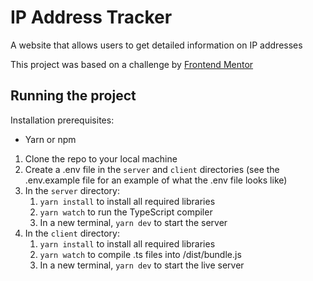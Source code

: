 # IP Address Tracker
A website that allows users to get detailed information on IP addresses

This project was based on a challenge by [Frontend Mentor](https://www.frontendmentor.io/challenges/ip-address-tracker-I8-0yYAH0)

## Running the project
Installation prerequisites:
- Yarn or npm

1. Clone the repo to your local machine
2. Create a .env file in the `server` and `client` directories (see the .env.example file for an example of what the .env file looks like)
3. In the `server` directory:
    1. `yarn install` to install all required libraries
    2. `yarn watch` to run the TypeScript compiler
    3. In a new terminal, `yarn dev` to start the server
4. In the `client` directory:
    1. `yarn install` to install all required libraries
    2. `yarn watch` to compile .ts files into /dist/bundle.js
    2. In a new terminal, `yarn dev` to start the live server

